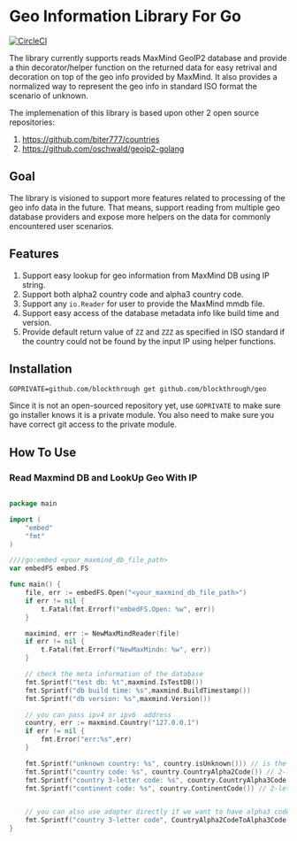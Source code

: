 # Geo Information Library For Go
[![CircleCI](https://circleci.com/gh/blockthrough/geo.svg?style=svg&circle-token=b0554d26f90621f9996755fe9fd6665e74cabcbe)](<https://app.circleci.com/pipelines/github/blockthrough/geo?branch=master>)


The library currently supports reads MaxMind GeoIP2 database and provide a thin decorator/helper function on the returned data for easy retrival and decoration on top of the geo info provided by MaxMind. It also provides a normalized way to represent the geo info in standard ISO format the scenario of unknown.

The implemenation of this library is based upon other 2 open source repositories:

1. https://github.com/biter777/countries 
2. https://github.com/oschwald/geoip2-golang


## Goal
The library is visioned to support more features related to processing of the geo info data in the future. That means, support reading from multiple geo database providers and expose more helpers on the data for commonly encountered user scenarios.


## Features
1. Support easy lookup for geo information from MaxMind DB using IP string.
2. Support both alpha2 country code and alpha3 country code.
3. Support any `io.Reader` for user to provide the MaxMind mmdb file.
4. Support easy access of the database metadata info like build time and version.
4. Provide default return value of `ZZ` and `ZZZ` as specified in ISO standard if the country could not be found by the input IP using helper functions.


## Installation
```
GOPRIVATE=github.com/blockthrough get github.com/blockthrough/geo
```

Since it is not an open-sourced repository yet, use `GOPRIVATE` to make sure go installer knows it is a private module. You also need to make sure you have correct git access to the private module.


## How To Use

### Read Maxmind DB and LookUp Geo With IP
```go

package main 

import (
    "embed"
    "fmt"
)

////go:embed <your_maxmind_db_file_path>
var embedFS embed.FS

func main() {
    file, err := embedFS.Open("<your_maxmind_db_file_path>")
	if err != nil {
		t.Fatal(fmt.Errorf("embedFS.Open: %w", err))
	}

	maximind, err := NewMaxMindReader(file)
	if err != nil {
		t.Fatal(fmt.Errorf("NewMaxMindn: %w", err))
	}

    // check the meta information of the database
    fmt.Sprintf("test db: %t",maxmind.IsTestDB())
    fmt.Sprintf("db build time: %s",maxmind.BuildTimestamp())
    fmt.Sprintf("db version: %s",maxmind.Version())

    // you can pass ipv4 or ipv6  address
    country, err := maxmind.Country("127.0.0.1")
    if err != nil {
        fmt.Error("err:%s",err)
    }

    fmt.Sprintf("unknown country: %s", country.isUnknown())) // is the country unknown?
    fmt.Sprintf("country code: %s", country.CountryAlpha2Code()) // 2-letter country code
    fmt.Sprintf("country 3-letter code: %s", country.CountryAlpha3Code()) // 3-letter country code
    fmt.Sprintf("continent code: %s", country.ContinentCode()) // 2-letter continent code


    // you can also use adapter directly if we want to have alpha3 code
    fmt.Sprintf("country 3-letter code", CountryAlpha2CodeToAlpha3Code(country.CountryAlpha2Code()))
}

```


